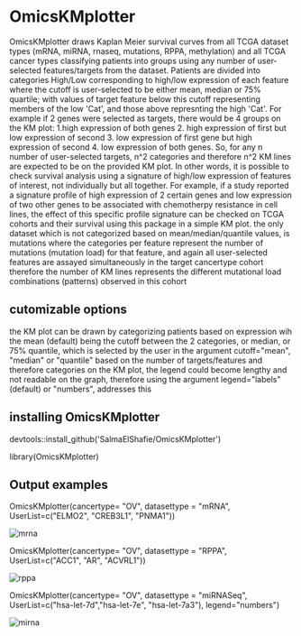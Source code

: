 # OmicsKMplotter

OmicsKMplotter draws Kaplan Meier survival curves from all TCGA dataset types (mRNA, miRNA, rnaseq, mutations, RPPA, methylation) and all TCGA cancer types classifying patients into groups using any number of user-selected features/targets from the dataset.
Patients are divided into categories High/Low corresponding to high/low expression of each feature where the cutoff is user-selected to be either mean, median or 75% quartile; with values of target feature below this cutoff representing members of the low 'Cat', and those above represnting the high 'Cat'. 
For example if 2 genes were selected as targets, there would be 4 groups on the KM plot: 1.high expression of both genes 2. high expression of first but low expression of second 3. low expression of first gene but high expression of second 4. low expression of both genes.
So, for any n number of user-selected targets, n^2 categories and therefore n^2 KM lines are expected to be on the provided KM plot. In other words, it is possible to check survival analysis using a signature of high/low expression of features of interest, not individually but all together. For example, if a study reported a signature profile of high expression of 2 certain genes and low expression of two other genes to be associated with chemotherpy resistance in cell lines, the effect of this specific profile signature can be checked on TCGA cohorts and their survival using this package in a simple KM plot. the only dataset which is not categorized based on mean/median/quantile values, is mutations where the categories per feature represent the number of mutations (mutation load) for that feature, and again all user-selected features are assayed simultaneously in the target cancertype cohort therefore the number of KM lines represents the different mutational load combinations (patterns) observed in this cohort

## cutomizable options

the KM plot can be drawn by categorizing patients based on expression wih the mean (default) being the cutoff between the 2 categories, or median, or 75% quantile, which is selected by the user in the argument cutoff="mean", "median" or "quantile"
based on the number of targets/features and therefore categories on the KM plot, the legend could become lengthy and not readable on the graph, therefore using the argument legend="labels" (default) or "numbers", addresses this

## installing OmicsKMplotter

devtools::install_github('SalmaElShafie/OmicsKMplotter')

library(OmicsKMplotter)

## Output examples

OmicsKMplotter(cancertype= "OV", datasettype = "mRNA", UserList=c("ELMO2", "CREB3L1", "PNMA1"))

![mrna](https://user-images.githubusercontent.com/92435273/198752404-ef15e5b6-a1e3-4d06-aa04-7d15dcb5b0b7.jpeg)

OmicsKMplotter(cancertype= "OV", datasettype = "RPPA", UserList=c("ACC1", "AR", "ACVRL1"))

![rppa](https://user-images.githubusercontent.com/92435273/198752464-1cef46b8-8c56-4b39-96b7-e3c8efde27bc.jpeg)

OmicsKMplotter(cancertype= "OV", datasettype = "miRNASeq", UserList=c("hsa-let-7d","hsa-let-7e", "hsa-let-7a3"), legend="numbers")

![mirna](https://user-images.githubusercontent.com/92435273/198752585-859cd625-9248-4c6d-8bd6-06aebf01d1fd.png)
